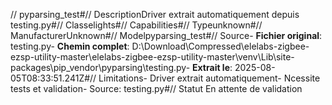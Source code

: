 // pyparsing_test#// DescriptionDriver extrait automatiquement depuis testing.py#// Classelights#// Capabilities#// Typeunknown#// ManufacturerUnknown#// Modelpyparsing_test#// Source- **Fichier original**: testing.py- **Chemin complet**: D:\Download\Compressed\elelabs-zigbee-ezsp-utility-master\elelabs-zigbee-ezsp-utility-master\venv\Lib\site-packages\pip\_vendor\pyparsing\testing.py- **Extrait le**: 2025-08-05T08:33:51.241Z#// Limitations- Driver extrait automatiquement- Ncessite tests et validation- Source: testing.py#// Statut En attente de validation